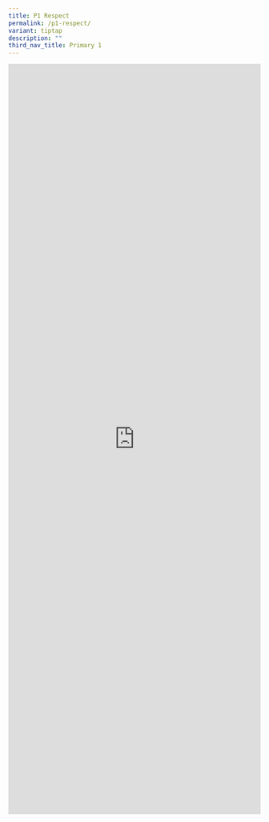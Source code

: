 ```yaml
---
title: P1 Respect
permalink: /p1-respect/
variant: tiptap
description: ""
third_nav_title: Primary 1
---
```

<div class="iframe-wrapper">
<iframe height="1500" width="100%" allowfullscreen="true" frameborder="0" src="https://docs.google.com/document/d/e/2PACX-1vT5CVgmtBig6lN026xsiry4w6Ge3n6QsCF0bPyeYqkSbLHIyJkGoH6APxjaaUFFGg/pub?embedded=true"></iframe>
</div>
<p></p>